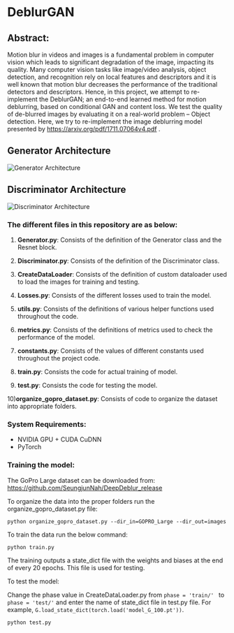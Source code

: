 # DeblurGAN

## Abstract:

Motion blur in videos and images is a fundamental problem in computer vision which leads to significant degradation of the image, impacting its quality. Many computer vision tasks like image/video analysis, object detection, and recognition rely on local features and descriptors and it is well known that motion blur decreases the performance of the traditional detectors and descriptors. Hence, in this project, we attempt to re-implement the DeblurGAN; an end-to-end learned method for motion deblurring, based on conditional GAN and content loss. We test the quality of de-blurred images by evaluating it on a real-world problem – Object detection. Here, we try to re-implement the image deblurring model presented by https://arxiv.org/pdf/1711.07064v4.pdf .

## Generator Architecture

![Generator Architecture](https://user-images.githubusercontent.com/53349721/78530733-34169280-77b2-11ea-9143-e042882782de.png)

## Discriminator Architecture

![Discriminator Architecture](https://user-images.githubusercontent.com/53349721/78531160-e6e6f080-77b2-11ea-9892-084a2bd17d46.png)

### The different files in this repository are as below:

1) **Generator.py**: Consists of the definition of the Generator class and the Resnet block.

2) **Discriminator.py**: Consists of the definition of the Discriminator class.

3) **CreateDataLoader**: Consists of the definition of custom dataloader used to load the images for training and testing.

4) **Losses.py**: Consists of the different losses used to train the model.

5) **utils.py**: Consists of the definitions of various helper functions used throughout the code.

6) **metrics.py**: Consists of the definitions of metrics used to check the performance of the model.

7) **constants.py**: Consists of the values of different constants used throughout the project code.

8) **train.py**: Consists the code for actual training of model.

9) **test.py**: Consists the code for testing the model.

10)**organize_gopro_dataset.py**: Consists of code to organize the dataset into appropriate folders.

### System Requirements:

- NVIDIA GPU + CUDA CuDNN
- PyTorch

### Training the model:

The GoPro Large dataset can be downloaded from: https://github.com/SeungjunNah/DeepDeblur_release

To organize the data into the proper folders run the organize_gopro_dataset.py file:

```
python organize_gopro_dataset.py --dir_in=GOPRO_Large --dir_out=images

```
To train the data run the below command:

```
python train.py
```
The training outputs a state_dict file with the weights and biases at the end of every 20 epochs. This file is used for testing.

To test the model:

Change the phase value in CreateDataLoader.py from ```phase = 'train/' ``` to ```phase = 'test/'``` and enter the name of state_dict file in test.py file. For example, ```G.load_state_dict(torch.load('model_G_100.pt'))```.

```
python test.py

```

 